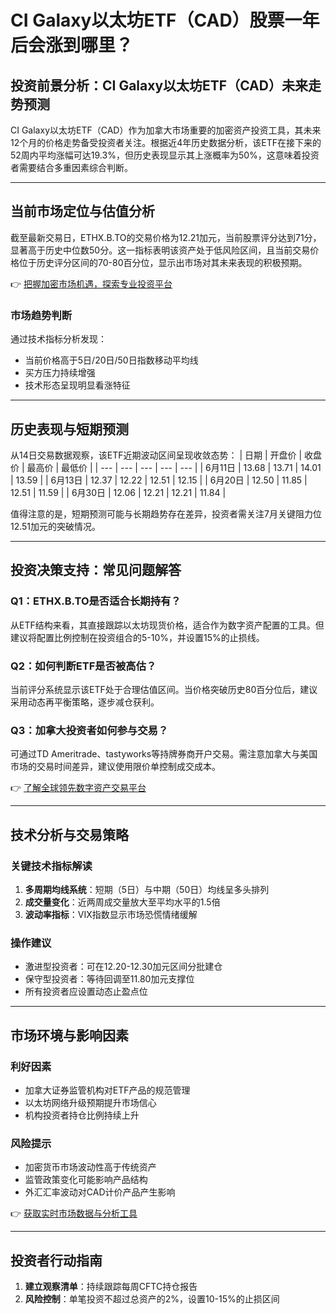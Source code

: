 # CI Galaxy以太坊ETF（CAD）股票一年后会涨到哪里？

## 投资前景分析：CI Galaxy以太坊ETF（CAD）未来走势预测

CI Galaxy以太坊ETF（CAD）作为加拿大市场重要的加密资产投资工具，其未来12个月的价格走势备受投资者关注。根据近4年历史数据分析，该ETF在接下来的52周内平均涨幅可达19.3%，但历史表现显示其上涨概率为50%，这意味着投资者需要结合多重因素综合判断。

---

## 当前市场定位与估值分析

截至最新交易日，ETHX.B.TO的交易价格为12.21加元，当前股票评分达到71分，显著高于历史中位数50分。这一指标表明该资产处于低风险区间，且当前交易价格位于历史评分区间的70-80百分位，显示出市场对其未来表现的积极预期。

👉 [把握加密市场机遇，探索专业投资平台](https://bit.ly/okx_welcome)

### 市场趋势判断
通过技术指标分析发现：
- 当前价格高于5日/20日/50日指数移动平均线
- 买方压力持续增强
- 技术形态呈现明显看涨特征

---

## 历史表现与短期预测

从14日交易数据观察，该ETF近期波动区间呈现收敛态势：
| 日期 | 开盘价 | 收盘价 | 最高价 | 最低价 |
| --- | --- | --- | --- | --- |
| 6月11日 | 13.68 | 13.71 | 14.01 | 13.59 |
| 6月13日 | 12.37 | 12.22 | 12.51 | 12.15 |
| 6月20日 | 12.50 | 11.85 | 12.51 | 11.59 |
| 6月30日 | 12.06 | 12.21 | 12.21 | 11.84 |

值得注意的是，短期预测可能与长期趋势存在差异，投资者需关注7月关键阻力位12.51加元的突破情况。

---

## 投资决策支持：常见问题解答

### Q1：ETHX.B.TO是否适合长期持有？
从ETF结构来看，其直接跟踪以太坊现货价格，适合作为数字资产配置的工具。但建议将配置比例控制在投资组合的5-10%，并设置15%的止损线。

### Q2：如何判断ETF是否被高估？
当前评分系统显示该ETF处于合理估值区间。当价格突破历史80百分位后，建议采用动态再平衡策略，逐步减仓获利。

### Q3：加拿大投资者如何参与交易？
可通过TD Ameritrade、tastyworks等持牌券商开户交易。需注意加拿大与美国市场的交易时间差异，建议使用限价单控制成交成本。

👉 [了解全球领先数字资产交易平台](https://bit.ly/okx_welcome)

---

## 技术分析与交易策略

### 关键技术指标解读
1. **多周期均线系统**：短期（5日）与中期（50日）均线呈多头排列
2. **成交量变化**：近两周成交量放大至平均水平的1.5倍
3. **波动率指标**：VIX指数显示市场恐慌情绪缓解

### 操作建议
- 激进型投资者：可在12.20-12.30加元区间分批建仓
- 保守型投资者：等待回调至11.80加元支撑位
- 所有投资者应设置动态止盈点位

---

## 市场环境与影响因素

### 利好因素
- 加拿大证券监管机构对ETF产品的规范管理
- 以太坊网络升级预期提升市场信心
- 机构投资者持仓比例持续上升

### 风险提示
- 加密货币市场波动性高于传统资产
- 监管政策变化可能影响产品结构
- 外汇汇率波动对CAD计价产品产生影响

👉 [获取实时市场数据与分析工具](https://bit.ly/okx_welcome)

---

## 投资者行动指南

1. **建立观察清单**：持续跟踪每周CFTC持仓报告
2. **风险控制**：单笔投资不超过总资产的2%，设置10-15%的止损区间